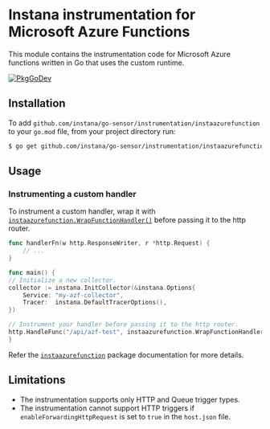 Instana instrumentation for Microsoft Azure Functions
=====================================================

This module contains the instrumentation code for Microsoft Azure functions written in Go that uses the custom runtime.

[![PkgGoDev](https://pkg.go.dev/badge/github.com/instana/go-sensor/instrumentation/instaazurefuntion)](https://pkg.go.dev/github.com/instana/go-sensor/instrumentation/instaazurefunction)

Installation
------------

To add `github.com/instana/go-sensor/instrumentation/instaazurefunction` to your `go.mod` file, from your project directory
run:

```bash
$ go get github.com/instana/go-sensor/instrumentation/instaazurefunction
```

Usage
-----
### Instrumenting a custom handler

To instrument a custom handler, wrap it with [`instaazurefunction.WrapFunctionHandler()`][instaazurefunction.WrapFunctionHandler] before passing 
it to the http router. 

```go
func handlerFn(w http.ResponseWriter, r *http.Request) {
	// ...
}

func main() {
// Initialize a new collector.
collector := instana.InitCollector(&instana.Options{
	Service: "my-azf-collector",
	Tracer:  instana.DefaultTracerOptions(),
})

// Instrument your handler before passing it to the http router.
http.HandleFunc("/api/azf-test", instaazurefunction.WrapFunctionHandler(collector, handlerFn))
}
```

Refer the [`instaazurefunction`](https://pkg.go.dev/github.com/instana/go-sensor/instrumentation/instaazurefunction) package documentation for more details.

[godoc]: https://pkg.go.dev/github.com/instana/go-sensor/instrumentation/instaazurefunction
[instaazurefunction.WrapFunctionHandler]: https://pkg.go.dev/github.com/instana/go-sensor/instrumentation/instaazurefunction#WrapFunctionHandler

Limitations
-----------
- The instrumentation supports only HTTP and Queue trigger types.
- The instrumentation cannot support HTTP triggers if `enableForwardingHttpRequest` is set to `true` in the `host.json` file.
